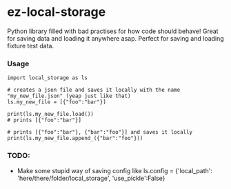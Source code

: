 # ez-local-storage

Python library filled with bad practises for how code should behave! Great for saving data and loading it anywhere asap. Perfect for saving and loading fixture test data.

### Usage

```
import local_storage as ls

# creates a json file and saves it locally with the name "my_new_file.json" (yeap just like that)
ls.my_new_file = [{"foo":"bar"}]  

print(ls.my_new_file.load())  
# prints [{"foo":"bar"}]

# prints [{"foo":"bar"}, {"bar":"foo"}] and saves it locally
print(ls.my_new_file.append_({"bar":"foo"}))
```


### TODO:

- Make some stupid way of saving config like ls.config = {'local_path': 'here/there/folder/local_storage', 'use_pickle':False}
